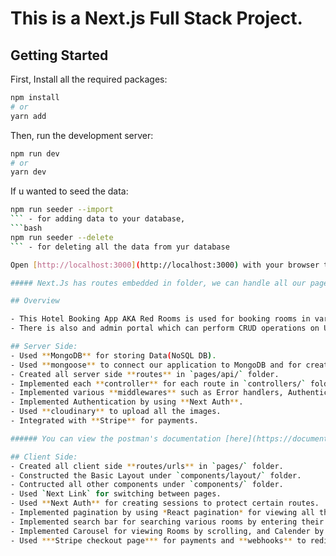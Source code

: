 # This is a Next.js Full Stack Project.

## Getting Started
First, Install all the required packages:

```bash
npm install
# or
yarn add
```

Then, run the development server:

```bash
npm run dev
# or
yarn dev
```

If u wanted to seed the data:

```bash
npm run seeder --import
``` - for adding data to your database,
```bash
npm run seeder --delete
``` - for deleting all the data from yur database

Open [http://localhost:3000](http://localhost:3000) with your browser to see the result.

##### Next.Js has routes embedded in folder, we can handle all our pages in that folder by creating the files with route name. for the server side routes, there is a api folder in which we can create api routes by creating files of the route name.

## Overview

- This Hotel Booking App AKA Red Rooms is used for booking rooms in various hotels. User can check if the room is available at particular date and can book the room by logging in and paying with stripe. User can review on the Room already he had booked before only. Each room has its number of ratings by users, average ratings(Out of 5). User can edit his own profile and can change his Avatar too.
- There is also and admin portal which can perform CRUD operations on Users, Rooms, Bookings, Reviews.

## Server Side:
- Used **MongoDB** for storing Data(NoSQL DB).
- Used **mongoose** to connect our application to MongoDB and for creating *models* such as **Room, User, Booking**.
- Created all server side **routes** in `pages/api/` folder.
- Implemented each **controller** for each route in `controllers/` folder.
- Implemented various **middlewares** such as Error handlers, Authenticators, etc. in `middlewares/` folder.
- Implemented Authentication by using **Next Auth**.
- Used **cloudinary** to upload all the images.
- Integrated with **Stripe** for payments.

###### You can view the postman's documentation [here](https://documenter.getpostman.com/view/21503860/2s8Z73yApo).

## Client Side:
- Created all client side **routes/urls** in `pages/` folder.
- Constructed the Basic Layout under `components/layout/` folder.
- Contructed all other components under `components/` folder.
- Used `Next Link` for switching between pages.
- Used **Next Auth** for creating sessions to protect certain routes.
- Implemented pagination by using *React pagination* for viewing all the Items in a systematic manner.
- Implemented search bar for searching various rooms by entering their locations and categories through **query params**.
- Implemented Carousel for viewing Rooms by scrolling, and Calender by chhosing dates of booking the rooms.
- Used ***Stripe checkout page*** for payments and **webhooks** to redirect back.
